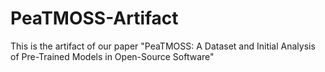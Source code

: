 # PeaTMOSS-Artifact
This is the artifact of our paper "PeaTMOSS: A Dataset and Initial Analysis of Pre-Trained Models in Open-Source Software"
